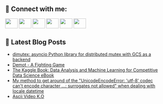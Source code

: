 ## 🔎 Connect with me:
[<img height="32" width="40" src="https://cdn.jsdelivr.net/npm/simple-icons@v5/icons/telegram.svg" />](https://t.me/bullbesh)
[<img height="32" width="40" src="https://cdn.jsdelivr.net/npm/simple-icons@v5/icons/vk.svg" />](https://vk.com/bullbesh)
[<img height="32" width="40" src="https://cdn.jsdelivr.net/npm/simple-icons@v5/icons/twitter.svg" />](https://twitter.com/bullbesh1)
[<img height="32" width="40" src="https://cdn.jsdelivr.net/npm/simple-icons@v5/icons/instagram.svg" />](https://www.instagram.com/bullbesh)
[<img height="32" width="40" src="https://cdn.jsdelivr.net/npm/simple-icons@v5/icons/reddit.svg" />](https://www.reddit.com/user/bullbesh)
[<img height="32" width="40" src="https://cdn.jsdelivr.net/npm/simple-icons@v5/icons/youtube.svg" />](https://www.youtube.com/channel/UCtfjRs6uzgq5mfm8S06WTcg)

## 📕 Latest Blog Posts
<!-- BLOG-POST-LIST:START -->
- [dimutex: asyncio Python library for distributed mutex with GCS as a backend](https://www.reddit.com/r/Python/comments/uq7x81/dimutex_asyncio_python_library_for_distributed/)
- [Demot - A Fighting Game](https://www.reddit.com/r/Python/comments/uq6znm/demot_a_fighting_game/)
- [The Kaggle Book: Data Analysis and Machine Learning for Competitive Data Science eBook](https://www.reddit.com/r/Python/comments/uq6o3e/the_kaggle_book_data_analysis_and_machine/)
- [My method to get around of the &quot;UnicodeEncodeError: &#39;utf-8&#39; codec can&#39;t encode character ...: surrogates not allowed&quot; when dealing with locale datetime](https://www.reddit.com/r/Python/comments/uq5pjw/my_method_to_get_around_of_the_unicodeencodeerror/)
- [Ascii Video K.O](https://www.reddit.com/r/Python/comments/uq3z36/ascii_video_ko/)
<!-- BLOG-POST-LIST:END -->
